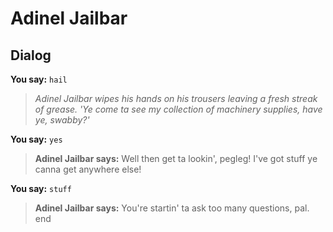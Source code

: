 # Adinel Jailbar
## Dialog

**You say:** `hail`



>*Adinel Jailbar wipes his hands on his trousers leaving a fresh streak of grease. 'Ye come ta see my collection of machinery supplies, have ye, swabby?'*

**You say:** `yes`



>**Adinel Jailbar says:** Well then get ta lookin', pegleg! I've got stuff ye canna get anywhere else!

**You say:** `stuff`



>**Adinel Jailbar says:** You're startin' ta ask too many questions, pal.
end
